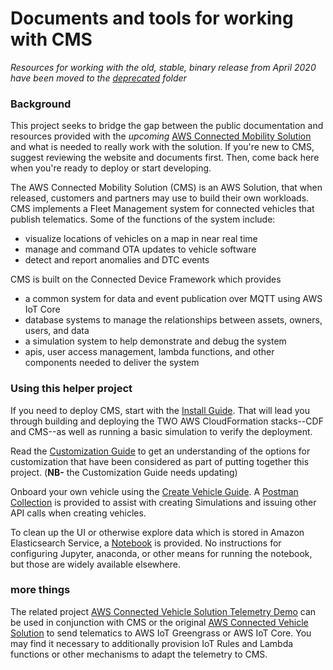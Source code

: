 # Documents and tools for working with CMS

_Resources for working with the old, stable, binary release from April 2020 have been moved to the [deprecated](tree/master/deprecated) folder_

### Background

This project seeks to bridge the gap between the public documentation and resources provided with the _upcoming_ [AWS Connected Mobility Solution](#) and what is needed to really work with the solution.  If you're new to CMS, suggest reviewing the website and documents first. Then, come back here when you're ready to deploy or start developing. 

The AWS Connected Mobility Solution (CMS) is an AWS Solution, that when released, customers and partners may use to build their own workloads. CMS implements a Fleet Management system for connected vehicles that publish telematics. Some of the functions of the system include:

* visualize locations of vehicles on a map in near real time
* manage and command OTA updates to vehicle software
* detect and report anomalies and DTC events

CMS is built on the Connected Device Framework which provides

* a common system for data and event publication over MQTT using AWS IoT Core
* database systems to manage the relationships between assets, owners, users, and data
* a simulation system to help demonstrate and debug the system
* apis, user access management, lambda functions, and other components needed to deliver the system

### Using this helper project

If you need to deploy CMS, start with the [Install Guide](blob/master/Install-from-Source.md). That will lead you through building and deploying the TWO AWS CloudFormation stacks--CDF and CMS--as well as running a basic simulation to verify the deployment.

Read the [Customization Guide](blob/master/Customization.md) to get an understanding of the options for customization that have been considered as part of putting together this project. (**NB-** the Customization Guide needs updating)

Onboard your own vehicle using the [Create Vehicle Guide](blob/master/create_vehicle.md). A [Postman Collection](blob/master/CMS-Demo.postman_collection.json) is provided to assist with creating Simulations and issuing other API calls when creating vehicles. 

To clean up the UI or otherwise explore data which is stored in Amazon Elasticsearch Service, a [Notebook](blob/master/Elasticsearch+Tools.ipynb) is provided. No instructions for configuring Jupyter, anaconda, or other means for running the notebook, but those are widely available elsewhere.

### more things

The related project [AWS Connected Vehicle Solution Telemetry Demo](https://github.com/scottrfrancis/aws-connected-vehicle-solution-telemetry-demo) can be used in conjunction with CMS or the original [AWS Connected Vehicle Solution](https://aws.amazon.com/solutions/implementations/aws-connected-vehicle-solution/) to send telematics to AWS IoT Greengrass or AWS IoT Core. You may find it necessary to additionally provision IoT Rules and Lambda functions or other mechanisms to adapt the telemetry to CMS.
